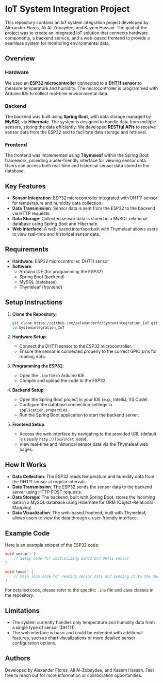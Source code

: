 # IoT System Integration Project

This repository contains an IoT system integration project developed by Alexander Flores, Ali Al-Zobaydee, and Kazem Hassan. The goal of the project was to create an integrated IoT solution that connects hardware components, a backend service, and a web-based frontend to provide a seamless system for monitoring environmental data.

## Overview

### Hardware

We used an **ESP32 microcontroller** connected to a **DHT11 sensor** to measure temperature and humidity. The microcontroller is programmed with Arduino IDE to collect real-time environmental data.

### Backend

The backend was built using **Spring Boot**, with data storage managed by **MySQL** via **Hibernate**. The system is designed to handle data from multiple sensors, storing the data efficiently. We developed **RESTful APIs** to receive sensor data from the ESP32 and to facilitate data storage and retrieval.

### Frontend

The frontend was implemented using **Thymeleaf** within the Spring Boot framework, providing a user-friendly interface for viewing sensor data. Users can access both real-time and historical sensor data stored in the database.

## Key Features

- **Sensor Integration**: ESP32 microcontroller integrated with DHT11 sensor for temperature and humidity data collection.
- **Data Transmission**: Sensor data is sent from the ESP32 to the backend via HTTP requests.
- **Data Storage**: Collected sensor data is stored in a MySQL relational database using Spring Boot and Hibernate.
- **Web Interface**: A web-based interface built with Thymeleaf allows users to view real-time and historical sensor data.

## Requirements

- **Hardware**: ESP32 microcontroller, DHT11 sensor
- **Software**:
  - Arduino IDE (for programming the ESP32)
  - Spring Boot (backend)
  - MySQL (database)
  - Thymeleaf (frontend)

## Setup Instructions

1. **Clone the Repository**:
   ```bash
   git clone https://github.com/aalexanderfc/Systemintegration_IoT.git
   cd Systemintegration_IoT
   ```

2. **Hardware Setup**:
   - Connect the DHT11 sensor to the ESP32 microcontroller.
   - Ensure the sensor is connected properly to the correct GPIO pins for reading data.

3. **Programming the ESP32**:
   - Open the `.ino` file in Arduino IDE.
   - Compile and upload the code to the ESP32.

4. **Backend Setup**:
   - Open the Spring Boot project in your IDE (e.g., IntelliJ, VS Code).
   - Configure the database connection settings in `application.properties`.
   - Run the Spring Boot application to start the backend server.

5. **Frontend Setup**:
   - Access the web interface by navigating to the provided URL (default is usually `http://localhost:8080`).
   - View real-time and historical sensor data via the Thymeleaf web pages.

## How It Works

- **Data Collection**: The ESP32 reads temperature and humidity data from the DHT11 sensor at regular intervals.
- **Data Transmission**: The ESP32 sends the sensor data to the backend server using HTTP POST requests.
- **Data Storage**: The backend, built with Spring Boot, stores the incoming data in a MySQL database using Hibernate for ORM (Object-Relational Mapping).
- **Data Visualization**: The web-based frontend, built with Thymeleaf, allows users to view the data through a user-friendly interface.

## Example Code

Here is an example snippet of the ESP32 code:

```cpp
void setup() {
    // Setup code for initializing ESP32 and DHT11 sensor
}

void loop() {
    // Main loop code for reading sensor data and sending it to the backend
}
```

For detailed code, please refer to the specific `.ino` file and Java classes in the repository.

## Limitations

- The system currently handles only temperature and humidity data from a single type of sensor (DHT11).
- The web interface is basic and could be extended with additional features, such as chart visualizations or more detailed sensor configuration options.

## Authors

Developed by Alexander Flores, Ali Al-Zobaydee, and Kazem Hassan. Feel free to reach out for more information or collaboration opportunities.


